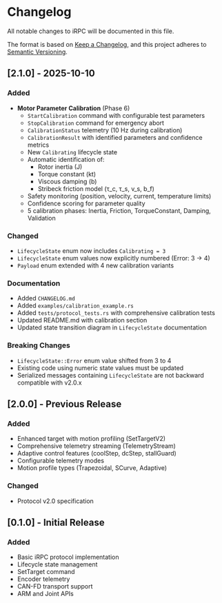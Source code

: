 # Changelog

All notable changes to iRPC will be documented in this file.

The format is based on [Keep a Changelog](https://keepachangelog.com/en/1.0.0/),
and this project adheres to [Semantic Versioning](https://semver.org/spec/v2.0.0.html).

## [2.1.0] - 2025-10-10

### Added
- **Motor Parameter Calibration** (Phase 6)
  - `StartCalibration` command with configurable test parameters
  - `StopCalibration` command for emergency abort
  - `CalibrationStatus` telemetry (10 Hz during calibration)
  - `CalibrationResult` with identified parameters and confidence metrics
  - New `Calibrating` lifecycle state
  - Automatic identification of:
    - Rotor inertia (J)
    - Torque constant (kt)
    - Viscous damping (b)
    - Stribeck friction model (τ_c, τ_s, v_s, b_f)
  - Safety monitoring (position, velocity, current, temperature limits)
  - Confidence scoring for parameter quality
  - 5 calibration phases: Inertia, Friction, TorqueConstant, Damping, Validation

### Changed
- `LifecycleState` enum now includes `Calibrating = 3`
- `LifecycleState` enum values now explicitly numbered (Error: 3 → 4)
- `Payload` enum extended with 4 new calibration variants

### Documentation
- Added `CHANGELOG.md`
- Added `examples/calibration_example.rs`
- Added `tests/protocol_tests.rs` with comprehensive calibration tests
- Updated README.md with calibration section
- Updated state transition diagram in `LifecycleState` documentation

### Breaking Changes
- `LifecycleState::Error` enum value shifted from 3 to 4
- Existing code using numeric state values must be updated
- Serialized messages containing `LifecycleState` are not backward compatible with v2.0.x

## [2.0.0] - Previous Release

### Added
- Enhanced target with motion profiling (SetTargetV2)
- Comprehensive telemetry streaming (TelemetryStream)
- Adaptive control features (coolStep, dcStep, stallGuard)
- Configurable telemetry modes
- Motion profile types (Trapezoidal, SCurve, Adaptive)

### Changed
- Protocol v2.0 specification

## [0.1.0] - Initial Release

### Added
- Basic iRPC protocol implementation
- Lifecycle state management
- SetTarget command
- Encoder telemetry
- CAN-FD transport support
- ARM and Joint APIs
